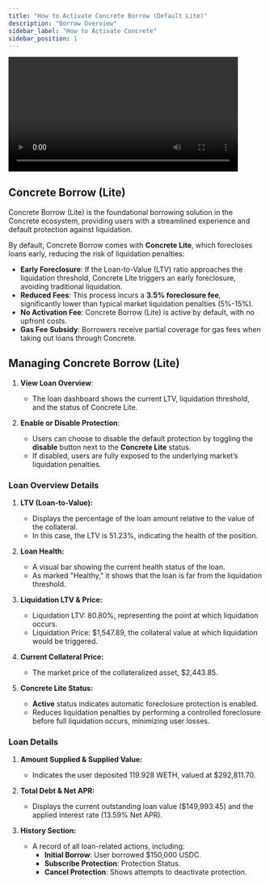 ```yaml
---
title: "How to Activate Concrete Borrow (Default Lite)"
description: "Borrow Overview"
sidebar_label: "How to Activate Concrete"
sidebar_position: 1
---
```


<video controls width="90%">
  <source src="/vid/get-lite.mov"/>
</video>

## Concrete Borrow (Lite)

Concrete Borrow (Lite) is the foundational borrowing solution in the Concrete ecosystem, providing users with a streamlined experience and default protection against liquidation.

By default, Concrete Borrow comes with **Concrete Lite**, which forecloses loans early, reducing the risk of liquidation penalties:

- **Early Foreclosure**: If the Loan-to-Value (LTV) ratio approaches the liquidation threshold, Concrete Lite triggers an early foreclosure, avoiding traditional liquidation.
- **Reduced Fees**: This process incurs a **3.5% foreclosure fee**, significantly lower than typical market liquidation penalties (5%-15%).
- **No Activation Fee**: Concrete Borrow (Lite) is active by default, with no upfront costs.
- **Gas Fee Subsidy**: Borrowers receive partial coverage for gas fees when taking out loans through Concrete.

## Managing Concrete Borrow (Lite)

1. **View Loan Overview**:
   - The loan dashboard shows the current LTV, liquidation threshold, and the status of Concrete Lite.

2. **Enable or Disable Protection**:
   - Users can choose to disable the default protection by toggling the **disable** button next to the **Concrete Lite** status.
   - If disabled, users are fully exposed to the underlying market’s liquidation penalties.

### Loan Overview Details

1. **LTV (Loan-to-Value):**
   - Displays the percentage of the loan amount relative to the value of the collateral.
   - In this case, the LTV is 51.23%, indicating the health of the position.

2. **Loan Health:**
   - A visual bar showing the current health status of the loan.
   - As marked "Healthy," it shows that the loan is far from the liquidation threshold.

3. **Liquidation LTV & Price:**
   - Liquidation LTV: 80.80%, representing the point at which liquidation occurs.
   - Liquidation Price: $1,547.89, the collateral value at which liquidation would be triggered.

4. **Current Collateral Price:**
   - The market price of the collateralized asset, $2,443.85.

5. **Concrete Lite Status:**
   - **Active** status indicates automatic foreclosure protection is enabled.
   - Reduces liquidation penalties by performing a controlled foreclosure before full liquidation occurs, minimizing user losses.

### Loan Details

1. **Amount Supplied & Supplied Value:**
   - Indicates the user deposited 119.928 WETH, valued at $292,811.70.

2. **Total Debt & Net APR:**
   - Displays the current outstanding loan value ($149,993.45) and the applied interest rate (13.59% Net APR).

3. **History Section:**
   - A record of all loan-related actions, including:
     - **Initial Borrow**: User borrowed $150,000 USDC.
     - **Subscribe Protection**: Protection Status.
     - **Cancel Protection**: Shows attempts to deactivate protection.
